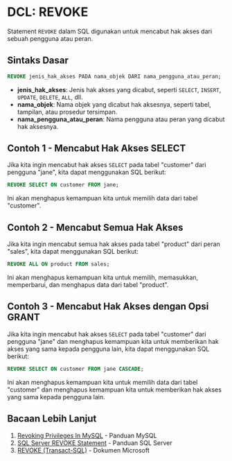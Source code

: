 # DCL: REVOKE

Statement `REVOKE` dalam SQL digunakan untuk mencabut hak akses dari sebuah pengguna atau peran.

## Sintaks Dasar

```sql
REVOKE jenis_hak_akses PADA nama_objek DARI nama_pengguna_atau_peran;
```

- **jenis_hak_akses**: Jenis hak akses yang dicabut, seperti `SELECT`, `INSERT`, `UPDATE`, `DELETE`, `ALL`, dll.
- **nama_objek**: Nama objek yang dicabut hak aksesnya, seperti tabel, tampilan, atau prosedur tersimpan.
- **nama_pengguna_atau_peran**: Nama pengguna atau peran yang dicabut hak aksesnya.

## Contoh 1 - Mencabut Hak Akses SELECT

Jika kita ingin mencabut hak akses `SELECT` pada tabel "customer" dari pengguna "jane", kita dapat menggunakan SQL berikut:

```sql
REVOKE SELECT ON customer FROM jane;
```

Ini akan menghapus kemampuan kita untuk memilih data dari tabel "customer".

## Contoh 2 - Mencabut Semua Hak Akses

Jika kita ingin mencabut semua hak akses pada tabel "product" dari peran "sales", kita dapat menggunakan SQL berikut:

```sql
REVOKE ALL ON product FROM sales;
```

Ini akan menghapus kemampuan kita untuk memilih, memasukkan, memperbarui, dan menghapus data dari tabel "product".

## Contoh 3 - Mencabut Hak Akses dengan Opsi GRANT

Jika kita ingin mencabut hak akses `SELECT` pada tabel "customer" dari pengguna "jane" dan menghapus kemampuan kita untuk memberikan hak akses yang sama kepada pengguna lain, kita dapat menggunakan SQL berikut:

```sql
REVOKE SELECT ON customer FROM jane CASCADE;
```

Ini akan menghapus kemampuan kita untuk memilih data dari tabel "customer" dan menghapus kemampuan kita untuk memberikan hak akses yang sama kepada pengguna lain.

## Bacaan Lebih Lanjut

1. [Revoking Privileges In MySQL](https://www.mysqltutorial.org/mysql-revoke.aspx) - Panduan MySQL
2. [SQL Server REVOKE Statement](https://www.sqlservertutorial.net/sql-server-security/sql-server-revoke/) - Panduan SQL Server
3. [REVOKE (Transact-SQL)](https://docs.microsoft.com/en-us/sql/t-sql/statements/revoke-transact-sql?view=sql-server-ver15) - Dokumen Microsoft
